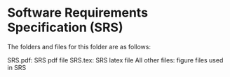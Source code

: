 # Software Requirements Specification (SRS)

The folders and files for this folder are as follows:

SRS.pdf: SRS pdf file
SRS.tex: SRS latex file
All other files: figure files used in SRS
